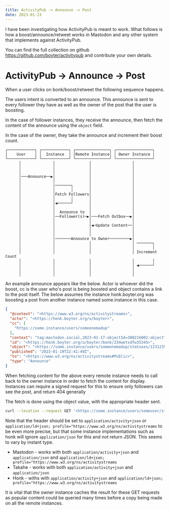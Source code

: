 ```yaml
---
title: ActivityPub -> Announce -> Post
date: 2023-01-23
---
```


I have been investigating how ActivityPub is meant to work. What follows is how a boost/announce/retweet works in Mastodon and any other system that implements against ActivityPub.

You can find the full collection on github <https://github.com/boyter/activitypub> and contribute your own details.

# ActivityPub -> Announce -> Post

When a user clicks on bonk/boost/retweet the following sequence happens.

The users intent is converted to an announce. This announce is sent to every follower they have as well as the owner
of the post that the user is boosting.

In the case of follower instances, they receive the announce, then fetch the content of the announce using the `object` field.

In the case of the owner, they take the announce and increment their boost count.

```
┌────────────┐ ┌────────────┐ ┌───────────────┐ ┌────────────────┐
│    User    │ │  Instance  │ │Remote Instance│ │ Owner Instance │
└────────────┘ └────────────┘ └───────────────┘ └────────────────┘
      │              │               │                  │
      │              │               │                  │
      │              │               │                  │
      │───Announce──▶│               │                  │
      │              │               │                  │
      │              │───────┐       │                  │
      │              │       │       │                  │
      │              │Fetch Followers│                  │
      │              │       │       │                  │
      │              │◀──────┘       │                  │
      │              │               │                  │
      │              │  Announce to  │                  │
      │              │──Follower(s)─▶│───Fetch Outbox──▶│
      │              │               │                  │
      │              │               │◀─Update Content──│
      │              │               │                  │
      │              │               │                  │
      │              │───────Announce to Owner─────────▶│
      │              │               │                  │ ───────┐
      │              │               │                  │        │
      │              │               │                  │ Increment Count
      │              │               │                  │        │
      │              │               │                  │ ◀──────┘
      │              │               │                  │
      │              │               │                  │

```

An example announce appears like the below. Actor is whoever did the boost, cc is the user who's post is being boosted and object contains a link to the post itself. The below assumes the instance honk.boyter.org was boosting a post from another instance named some.instance in this case.

```json
{
  "@context": "<https://www.w3.org/ns/activitystreams>",
  "actor": "<https://honk.boyter.org/u/boyter>",
  "cc": [
    "https://some.instance/users/someonemadup"
  ],
  "context": "tag:mastodon.social,2023-01-17:objectId=380216002:objectType=Conversation",
  "id": "<https://honk.boyter.org/u/boyter/bonk/234wetsdfw35345>",
  "object": "<https://some.instance/users/someonemadup/statuses/1231235634623412>",
  "published": "2023-01-19T22:41:49Z",
  "to": "<https://www.w3.org/ns/activitystreams#Public>",
  "type": "Announce"
}

```

When fetching content for the above every remote instance needs to call back to the owner instance in order to fetch the content for display. Instances can require a signed request for this to ensure only followers can see the post, and return 404 generally

The fetch is done using the object value, with the appropriate header sent.

```bash
curl --location --request GET '<https://some.instance/users/someuser/statuses/123413513412312>' --header 'Accept: application/json'

```

Note that the header should be set to `application/activity+json` or `application/ld+json; profile="https://www.w3.org/ns/activitystreams` to be even more precise, but that some instance
implementations such as honk will ignore `application/json` for this and not return JSON. This seems to vary by instant type.

- Mastodon - works with both `application/activity+json` and `application/json` and `application/ld+json; profile="https://www.w3.org/ns/activitystreams`
- Takahe - works with both `application/activity+json` and `application/json`
- Honk - withs with `application/activity+json` and `application/ld+json; profile="https://www.w3.org/ns/activitystreams`

It is vital that the owner instance caches the result for these GET requests as popular content could be queried
many times before a copy being made on all the remote instances.
